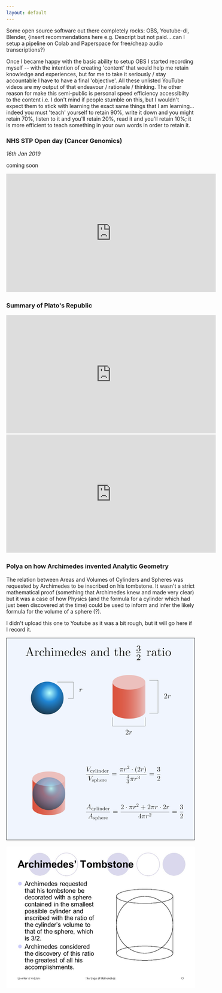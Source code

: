 ```yaml
---
layout: default
---
```


Some open source software out there completely rocks: OBS, Youtube-dl, Blender, {insert recommendations here e.g. Descript but not paid....can I setup a pipeline on Colab and Paperspace for free/cheap audio transcriptions?}

Once I became happy with the basic ability to setup OBS I started recording myself -- with the intention of creating 'content' that would help me retain knowledge and experiences, but for me to take it seriously / stay accountable I have to have a final 'objective'. All these unlisted YouTube videos are my output of that endeavour / rationale / thinking. The other reason for make this semi-public is personal speed efficiency accessibilty to the content i.e. I don't mind if people stumble on this, but I wouldn't expect them to stick with learning the exact same things that I am learning... indeed you must 'teach' yourself to retain 90%, write it down and you might retain 70%, listen to it and you'll retain 20%, read it and you'll retain 10%; it is more efficient to teach something in your own words in order to retain it.


### NHS STP Open day (Cancer Genomics)
_16th Jan 2019_

coming soon

<iframe width="560" height="315" src="https://www.youtube-nocookie.com/embed/ZvjtR8mRFvs" frameborder="0" allow="accelerometer; autoplay; encrypted-media; gyroscope; picture-in-picture" allowfullscreen></iframe>






### Summary of Plato's Republic

<iframe width="560" height="315" src="https://www.youtube-nocookie.com/embed/bI9y24PJXaw" frameborder="0" allow="accelerometer; autoplay; encrypted-media; gyroscope; picture-in-picture" allowfullscreen></iframe>

<iframe width="560" height="315" src="https://www.youtube-nocookie.com/embed/aoVDxb2saOY" frameborder="0" allow="accelerometer; autoplay; encrypted-media; gyroscope; picture-in-picture" allowfullscreen></iframe>


### Polya on how Archimedes invented Analytic Geometry
The relation between Areas and Volumes of Cylinders and Spheres was requested by Archimedes to be inscribed on his tombstone.
It wasn't a strict mathematical proof (something that Archimedes knew and made very clear) but it was a case of how Physics (and the formula for a cylinder which had just been discovered at the time) could be used to inform and infer the likely formula for the volume of a sphere (?).

I didn't upload this one to Youtube as it was a bit rough, but it will go here if I record it.

![](./unlisted_videos/archim1.png)

![](./unlisted_videos/archim3.jpg)

